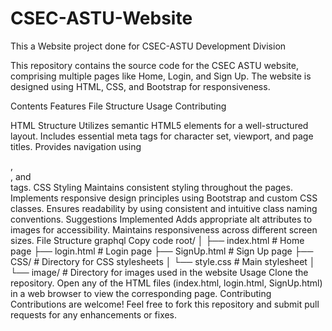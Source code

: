 # CSEC-ASTU-Website
This a Website project done for CSEC-ASTU Development Division

This repository contains the source code for the CSEC ASTU website, comprising multiple pages like Home, Login, and Sign Up. The website is designed using HTML, CSS, and Bootstrap for responsiveness.

Contents
Features
File Structure
Usage
Contributing


HTML Structure
Utilizes semantic HTML5 elements for a well-structured layout.
Includes essential meta tags for character set, viewport, and page titles.
Provides navigation using <nav>, <section>, and <footer> tags.
CSS Styling
Maintains consistent styling throughout the pages.
Implements responsive design principles using Bootstrap and custom CSS classes.
Ensures readability by using consistent and intuitive class naming conventions.
Suggestions Implemented
Adds appropriate alt attributes to images for accessibility.
Maintains responsiveness across different screen sizes.
File Structure
graphql
Copy code
root/
│
├── index.html        # Home page
├── login.html        # Login page
├── SignUp.html       # Sign Up page
├── CSS/              # Directory for CSS stylesheets
│   └── style.css     # Main stylesheet
│
└── image/            # Directory for images used in the website
Usage
Clone the repository.
Open any of the HTML files (index.html, login.html, SignUp.html) in a web browser to view the corresponding page.
Contributing
Contributions are welcome! Feel free to fork this repository and submit pull requests for any enhancements or fixes.
